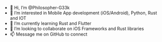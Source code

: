- 👋 Hi, I’m @Philosopher-G33k
- 👀 I’m interested in Mobile App development (iOS/Android), Python, Rust and IOT
- 🌱 I’m currently learning Rust and Flutter
- 💞️ I’m looking to collaborate on iOS Frameworks and Rust libraries
- 📫 Message me on GitHub to connect

<!---
Philosopher-G33k/Philosopher-G33k is a ✨ special ✨ repository because its `README.md` (this file) appears on your GitHub profile.
You can click the Preview link to take a look at your changes.
--->

